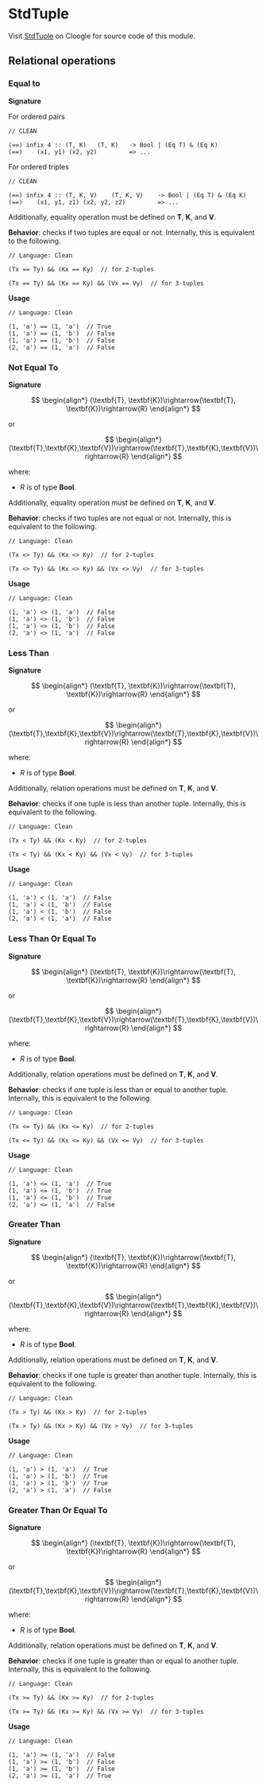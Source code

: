 # StdTuple

Visit [StdTuple](https://cloogle.org/src/#base-stdenv/StdTuple;icl;line=1) on Cloogle for source code of this module.

## Relational operations

### Equal to

**Signature**

For ordered pairs 

```clean
// CLEAN

(==) infix 4 :: (T, K)   (T, K)   -> Bool | (Eq T) & (Eq K)
(==)    (x1, y1) (x2, y2)         => ...
```

For ordered triples

```clean
// CLEAN

(==) infix 4 :: (T, K, V)    (T, K, V)    -> Bool | (Eq T) & (Eq K)
(==)    (x1, y1, z1) (x2, y2, z2)         => ...
```

Additionally, equality operation must be defined on $\textbf{T}$, $\textbf{K}$, and $\textbf{V}$.

**Behavior**: checks if two tuples are equal or not.
Internally, this is equivalent to the following.

```
// Language: Clean

(Tx == Ty) && (Kx == Ky)  // for 2-tuples

(Tx == Ty) && (Kx == Ky) && (Vx == Vy)  // for 3-tuples
```

**Usage**

```
// Language: Clean

(1, 'a') == (1, 'a')  // True
(1, 'a') == (1, 'b')  // False
(1, 'a') == (1, 'b')  // False
(2, 'a') == (1, 'a')  // False
```

### Not Equal To

**Signature**

$$
\begin{align*}
(\textbf{T}, \textbf{K})\rightarrow(\textbf{T}, \textbf{K})\rightarrow{R}
\end{align*}
$$

or

$$
\begin{align*}
(\textbf{T},\textbf{K},\textbf{V})\rightarrow(\textbf{T},\textbf{K},\textbf{V})\rightarrow{R}
\end{align*}
$$

where:
- $R$ is of type $\textbf{Bool}$.

Additionally, equality operation must be defined on $\textbf{T}$, $\textbf{K}$, and $\textbf{V}$.

**Behavior**: checks if two tuples are not equal or not.
Internally, this is equivalent to the following.

```
// Language: Clean

(Tx <> Ty) && (Kx <> Ky)  // for 2-tuples

(Tx <> Ty) && (Kx <> Ky) && (Vx <> Vy)  // for 3-tuples
```

**Usage**

```
// Language: Clean

(1, 'a') <> (1, 'a')  // False
(1, 'a') <> (1, 'b')  // False
(1, 'a') <> (1, 'b')  // False
(2, 'a') <> (1, 'a')  // False
```

### Less Than

**Signature**

$$
\begin{align*}
(\textbf{T}, \textbf{K})\rightarrow(\textbf{T}, \textbf{K})\rightarrow{R}
\end{align*}
$$

or

$$
\begin{align*}
(\textbf{T},\textbf{K},\textbf{V})\rightarrow(\textbf{T},\textbf{K},\textbf{V})\rightarrow{R}
\end{align*}
$$

where:
- $R$ is of type $\textbf{Bool}$.

Additionally, relation operations must be defined on $\textbf{T}$, $\textbf{K}$, and $\textbf{V}$.

**Behavior**: checks if one tuple is less than another tuple.
Internally, this is equivalent to the following.

```
// Language: Clean

(Tx < Ty) && (Kx < Ky)  // for 2-tuples

(Tx < Ty) && (Kx < Ky) && (Vx < Vy)  // for 3-tuples
```

**Usage**

```
// Language: Clean

(1, 'a') < (1, 'a')  // False
(1, 'a') < (1, 'b')  // False
(1, 'a') < (1, 'b')  // False
(2, 'a') < (1, 'a')  // False
```

### Less Than Or Equal To

**Signature**

$$
\begin{align*}
(\textbf{T}, \textbf{K})\rightarrow(\textbf{T}, \textbf{K})\rightarrow{R}
\end{align*}
$$

or

$$
\begin{align*}
(\textbf{T},\textbf{K},\textbf{V})\rightarrow(\textbf{T},\textbf{K},\textbf{V})\rightarrow{R}
\end{align*}
$$

where:
- $R$ is of type $\textbf{Bool}$.

Additionally, relation operations must be defined on $\textbf{T}$, $\textbf{K}$, and $\textbf{V}$.

**Behavior**: checks if one tuple is less than or equal to another tuple.
Internally, this is equivalent to the following.

```
// Language: Clean

(Tx <= Ty) && (Kx <= Ky)  // for 2-tuples

(Tx <= Ty) && (Kx <= Ky) && (Vx <= Vy)  // for 3-tuples
```

**Usage**

```
// Language: Clean

(1, 'a') <= (1, 'a')  // True
(1, 'a') <= (1, 'b')  // True
(1, 'a') <= (1, 'b')  // True
(2, 'a') <= (1, 'a')  // False
```

### Greater Than

**Signature**

$$
\begin{align*}
(\textbf{T}, \textbf{K})\rightarrow(\textbf{T}, \textbf{K})\rightarrow{R}
\end{align*}
$$

or

$$
\begin{align*}
(\textbf{T},\textbf{K},\textbf{V})\rightarrow(\textbf{T},\textbf{K},\textbf{V})\rightarrow{R}
\end{align*}
$$

where:
- $R$ is of type $\textbf{Bool}$.

Additionally, relation operations must be defined on $\textbf{T}$, $\textbf{K}$, and $\textbf{V}$.

**Behavior**: checks if one tuple is greater than another tuple.
Internally, this is equivalent to the following.

```
// Language: Clean

(Tx > Ty) && (Kx > Ky)  // for 2-tuples

(Tx > Ty) && (Kx > Ky) && (Vx > Vy)  // for 3-tuples
```

**Usage**

```
// Language: Clean

(1, 'a') > (1, 'a')  // True
(1, 'a') > (1, 'b')  // True
(1, 'a') > (1, 'b')  // True
(2, 'a') > (1, 'a')  // False
```

### Greater Than Or Equal To

**Signature**

$$
\begin{align*}
(\textbf{T}, \textbf{K})\rightarrow(\textbf{T}, \textbf{K})\rightarrow{R}
\end{align*}
$$

or

$$
\begin{align*}
(\textbf{T},\textbf{K},\textbf{V})\rightarrow(\textbf{T},\textbf{K},\textbf{V})\rightarrow{R}
\end{align*}
$$

where:
- $R$ is of type $\textbf{Bool}$.

Additionally, relation operations must be defined on $\textbf{T}$, $\textbf{K}$, and $\textbf{V}$.

**Behavior**: checks if one tuple is greater than or equal to another tuple.
Internally, this is equivalent to the following.

```
// Language: Clean

(Tx >= Ty) && (Kx >= Ky)  // for 2-tuples

(Tx >= Ty) && (Kx >= Ky) && (Vx >= Vy)  // for 3-tuples
```

**Usage**

```
// Language: Clean

(1, 'a') >= (1, 'a')  // False
(1, 'a') >= (1, 'b')  // False
(1, 'a') >= (1, 'b')  // False
(2, 'a') >= (1, 'a')  // True
```

